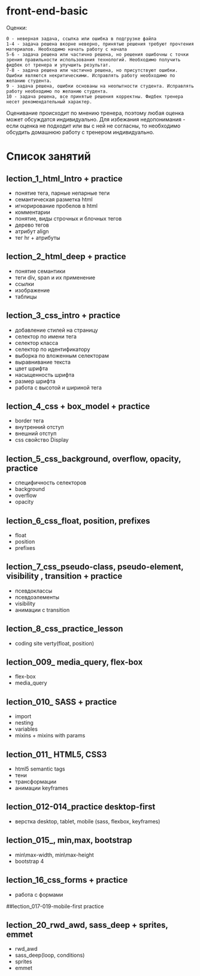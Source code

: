 
# front-end-basic

Оценки:
        
	0 - неверная задача, ссылка или ошибка в подгрузке файла
	1-4 - задача решена вкорне неверно, принятые решения требуют прочтения материалов. Необходимо начать работу с начала
	5-6 - задача решена или частично решена, но решения ошибочны с точки зрения правильности использования технологий. Необходимо получить фидбек от тренера и улучшить результат.
	7-8 - задача решена или частично решена, но присутствуют ошибки. Ошибки являются некритическими. Исправлять работу необходимо по желанию студента.
	9 - задача решена, ошибки основаны на неопытности студента. Исправлять работу необходимо по желанию студента.
	10 - задача решена, все принятые решения корректны. Фидбек тренера несет рекомендательный характер.

Оценивание происходит по мнению тренера, поэтому любая оценка может обсуждатся индивидуально.
Для избежания недопонимания - если оценка не подходит или вы с ней не согласны, то необходимо обсудить домашнюю работу с тренером индивидуально.

# Список занятий

## lection_1_html_Intro + practice
+  понятие тега, парные непарные теги 
+  семантическая разметка html
+ игнорирование пробелов в html
+ комментарии
+ понятие, виды строчных и блочных тегов
+ дерево тегов
+  атрибут align
+ тег hr + атрибуты

## lection_2_html_deep + practice
+ понятие семантики
+ теги div, span и их применение
+ ссылки
+ изображение 
+ таблицы

## lection_3_css_intro + practice
+ добавление стилей на страницу
+ селектор по имени тега
+ селектор класса
+ селектор по идентификатору
+ выборка по вложенным селекторам
+ выравнивание текста
+ цвет шрифта
+ насыщенность шрифта
+ размер шрифта
+ работа с высотой и шириной тега

## lection_4_css + box_model + practice
+ border тега
+ внутренний отступ 
+ внешний отступ 
+ сss свойство Display 

## lection_5_css_background, overflow,  opacity, practice
+ специфичность селекторов
+ background
+ overflow
+ opacity

## lection_6_css_float, position, prefixes
+ float
+ position
+ prefixes

## lection_7_css_pseudo-class, pseudo-element, visibility , transition + practice
+ псевдоклассы
+ псевдоэлементы
+ visibility
+ анимации с transition

## lection_8_css_practice_lesson
+ coding site  verty(float, position)

## lection_009_ media_query, flex-box 
+ flex-box
+ media_query

## lection_010_ SASS + practice
+ import
+ nesting
+ variables
+ mixins + mixins with params

## lection_011_ HTML5, CSS3
+ html5 semantic tags
+ тени
+ трансформации
+ анимации keyframes

## lection_012-014_practice desktop-first
+ верстка desktop, tablet, mobile (sass, flexbox, keyframes)

## lection_015_, min,max, bootstrap
+ min\max-width, min\max-height
+ bootstrap 4

## lection_16_css_forms + practice
+ работа c формами

##lection_017-019-mobile-first practice

## lection_20_rwd_awd, sass_deep + sprites, emmet
+ rwd_awd
+ sass_deep(loop, conditions)
+ sprites
+ emmet


